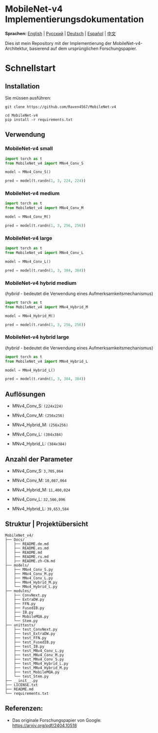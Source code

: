 # MobileNet-v4 Implementierungsdokumentation

**Sprachen:** [English](README.md) | [Русский](README.ru.md) | [Deutsch](README.de.md) | [Español](README.es.md) | [中文](README.zh-CN.md)

Dies ist mein Repository mit der Implementierung der MobileNet-v4-Architektur, basierend auf dem ursprünglichen Forschungspapier.

# Schnellstart

## Installation
Sie müssen ausführen:
```
git clone https://github.com/Raven4567/MobileNet-v4

cd MobileNet-v4
pip install -r requirements.txt
```

## Verwendung

### MobileNet-v4 small
```python
import torch as t
from MobileNet_v4 import MNv4_Conv_S

model = MNv4_Conv_S()

pred = model(t.randn(1, 3, 224, 224))
```

### MobileNet-v4 medium
```python
import torch as t
from MobileNet_v4 import MNv4_Conv_M

model = MNv4_Conv_M()

pred = model(t.randn(1, 3, 256, 256))
```

### MobileNet-v4 large
```python
import torch as t
from MobileNet_v4 import MNv4_Conv_L

model = MNv4_Conv_L()

pred = model(t.randn(1, 3, 384, 384))
```

### MobileNet-v4 hybrid medium
(*hybrid* - bedeutet die Verwendung eines Aufmerksamkeitsmechanismus)
```python
import torch as t
from MobileNet_v4 import MNv4_Hybrid_M

model = MNv4_Hybrid_M()

pred = model(t.randn(1, 3, 256, 256))
```

### MobileNet-v4 hybrid large
(*hybrid* - bedeutet die Verwendung eines Aufmerksamkeitsmechanismus)
```python
import torch as t
from MobileNet_v4 import MNv4_Hybrid_L

model = MNv4_Hybrid_L()

pred = model(t.randn(1, 3, 384, 384))
```

## Auflösungen

- MNv4_Conv_S: `(224x224)`

- MNv4_Conv_M: `(256x256)`

- MNv4_Hybrid_M: `(256x256)`

- MNv4_Conv_L: `(384x384)`

- MNv4_Hybrid_L: `(384x384)`

## Anzahl der Parameter

- MNv4_Conv_S: `3,705,064`

- MNv4_Conv_M: `10,087,064`

- MNv4_Hybrid_M: `11,400,024`

- MNv4_Conv_L: `32,566,096`

- MNv4_Hybrid_L: `39,653,584`

## Struktur | Projektübersicht
```
MobileNet_v4/
├── Docs/
│   ├── README.de.md
│   ├── README.es.md
│   ├── README.md
│   ├── README.ru.md
│   ├── README.zh-CN.md
├── models/
│   ├── MNv4_Conv_S.py
│   ├── MNv4_Conv_M.py
│   ├── MNv4_Conv_L.py
│   ├── MNv4_Hybrid_M.py
│   └── MNv4_Hybrid_L.py
├── modules/
│   ├── ConvNext.py
│   ├── ExtraDW.py
│   ├── FFN.py
│   ├── FusedIB.py
│   ├── IB.py
│   ├── MobileMQA.py
│   └── Stem.py
├── unittests/
│   ├── test_ConvNext.py
│   ├── test_ExtraDW.py
│   ├── test_FFN.py
│   ├── test_FusedIB.py
│   ├── test_IB.py
│   ├── test_MNv4_Conv_L.py
│   ├── test_MNv4_Conv_M.py
│   ├── test_MNv4_Conv_S.py
│   ├── test_MNv4_Hybrid_L.py
│   ├── test_MNv4_Hybrid_M.py
│   ├── test_MobileMQA.py
│   └── test_Stem.py
├── __init__.py
├── LICENSE.txt
├── README.md
└── requirements.txt
```

## Referenzen:
- Das originale Forschungspapier von Google: https://arxiv.org/pdf/2404.10518